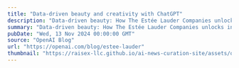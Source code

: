 ```yaml
---
title: "Data-driven beauty and creativity with ChatGPT"
description: "Data-driven beauty: How The Estée Lauder Companies unlocks insights with ChatGPT"
summary: "Data-driven beauty: How The Estée Lauder Companies unlocks insights with ChatGPT"
pubDate: "Wed, 13 Nov 2024 00:00:00 GMT"
source: "OpenAI Blog"
url: "https://openai.com/blog/estee-lauder"
thumbnail: "https://raisex-llc.github.io/ai-news-curation-site/assets/openai_logo.png"
---
```


